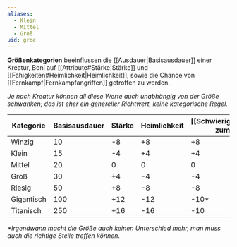 ```yaml
---
aliases:
  - Klein
  - Mittel
  - Groß
uid: groe
---
```

**Größenkategorien** beeinflussen die [[Ausdauer|Basisausdauer]] einer Kreatur, Boni auf [[Attribute#Stärke|Stärke]] und [[Fähigkeiten#Heimlichkeit|Heimlichkeit]], sowie die Chance von [[Fernkampf|Fernkampfangriffen]] getroffen zu werden.

*Je nach Kreatur können all diese Werte auch unabhängig von der Größe schwanken; das ist eher ein genereller Richtwert, keine kategorische Regel.*

| Kategorie  | Basisausdauer | Stärke | Heimlichkeit | [[Schwierigkeitsgrad\|SG]] zum Treffen | Seitenlänge |
| ---------- | ------------- | ------ | ------------ | -------------------------------------- | ----------- |
| Winzig     | 10            | -8     | +8           | +8                                     | 1/2         |
| Klein      | 15            | -4     | +4           | +4                                     | 1           |
| Mittel     | 20            | 0      | 0            | 0                                      | 1           |
| Groß       | 30            | +4     | -4           | -4                                     | 2           |
| Riesig     | 50            | +8     | -8           | -8                                     | 3           |
| Gigantisch | 100           | +12    | -12          | -10*                                   | 4           |
| Titanisch  | 250           | +16    | -16          | -10                                    | 5           |
 *\*Irgendwann macht die Größe auch keinen Unterschied mehr, man muss auch die richtige Stelle treffen können.*
 